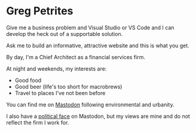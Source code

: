 # Greg Petrites

Give me a business problem and Visual Studio or VS Code and I can develop the heck out of a supportable solution.

Ask me to build an informative, attractive website and this is what you get.

By day, I'm a Chief Architect as a financial services firm.

At night and weekends, my interests are:
- Good food
- Good beer (life's too short for macrobrews)
- Travel to places I've not been before

You can find me on <a rel="me" href="https://mastodon.green/@GPetrites">Mastodon</a> following environmental and urbanity.

I also have a <a rel="me" href="https://mastodon.social/@gpetrites">political face</a> on Mastodon, but my views are mine and do not reflect the firm I work for.
